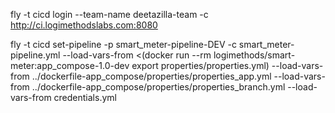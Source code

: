 fly -t cicd login --team-name deetazilla-team -c http://ci.logimethodslabs.com:8080

fly -t cicd set-pipeline -p smart_meter-pipeline-DEV -c smart_meter-pipeline.yml --load-vars-from  <(docker run --rm logimethods/smart-meter:app_compose-1.0-dev export properties/properties.yml) --load-vars-from ../dockerfile-app_compose/properties/properties_app.yml --load-vars-from ../dockerfile-app_compose/properties/properties_branch.yml --load-vars-from credentials.yml
